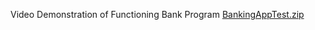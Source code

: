 Video Demonstration of Functioning Bank Program
[BankingAppTest.zip](https://github.com/jcas96/BankingApplication/files/15339358/BankingAppTest.zip)

